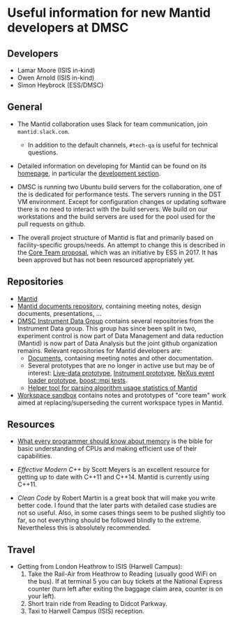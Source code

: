 # Useful information for new Mantid developers at DMSC

## Developers

- Lamar Moore (ISIS in-kind)
- Owen Arnold (ISIS in-kind)
- Simon Heybrock (ESS/DMSC)

## General

- The Mantid collaboration uses Slack for team communication, join `mantid.slack.com`.
  - In addition to the default channels, `#tech-qa` is useful for technical questions.

- Detailed information on developing for Mantid can be found on its [homepage](http://www.mantidproject.org/Main_Page), in particular the [development section](http://www.mantidproject.org/Category:Development).

- DMSC is running two Ubuntu build servers for the collaboration, one of the is dedicated for performance tests.
  The servers running in the DST VM environment.
  Except for configuration changes or updating software there is no need to interact with the build servers.
  We build on our workstations and the build servers are used for the pool used for the pull requests on github.

- The overall project structure of Mantid is flat and primarily based on facility-specific groups/needs.
  An attempt to change this is described in the [Core Team proposal](https://github.com/mantidproject/documents/blob/master/Project-Management/PMB/Mantid%20core%20team%20proposal.docx), which was an initiative by ESS in 2017.
  It has been approved but has not been resourced appropriately yet.

## Repositories

- [Mantid](https://github.com/mantidproject/mantid)
- [Mantid documents repository](https://github.com/mantidproject/documents), containing meeting notes, design documents, presentations, ...
- [DMSC Instrument Data Group](https://github.com/DMSC-Instrument-Data) contains several repositories from the Instrument Data group.
  This group has since been split in two, experiment control is now part of Data Management and data reduction (Mantid) is now part of Data Analysis but the joint github organization remains.
  Relevant repositories for Mantid developers are:
  - [Documents](https://github.com/DMSC-Instrument-Data/documents), containing meeting notes and other documentation.
  - Several prototypes that are no longer in active use but may be of interest: [Live-data prototype](https://github.com/DMSC-Instrument-Data/live-data-prototype), [Instrument prototype](https://github.com/DMSC-Instrument-Data/instrument-prototype), [NeXus event loader prototype](https://github.com/DMSC-Instrument-Data/nexus-sandbox), [boost::mpi tests](https://github.com/DMSC-Instrument-Data/boost-mpi-sandbox).
  - [Helper tool for parsing algorithm usage statistics of Mantid](https://github.com/DMSC-Instrument-Data/mantid-algorithm-usage)
- [Workspace sandbox](https://github.com/mantidproject/workspace-sandbox) contains notes and prototypes of "core team" work aimed at replacing/superseding the current workspace types in Mantid.

## Resources

- [What every programmer should know about memory](https://www.google.com/url?sa=t&rct=j&q=&esrc=s&source=web&cd=2&cad=rja&uact=8&ved=0ahUKEwjn2cX1jcPaAhUQKlAKHSIpAGUQFggyMAE&url=https%3A%2F%2Fpeople.freebsd.org%2F~lstewart%2Farticles%2Fcpumemory.pdf&usg=AOvVaw3VY2lnCBaI-B57Dric65cb) is the bible for basic understanding of CPUs and making efficient use of their capabilities.

- *Effective Modern C++* by Scott Meyers is an excellent resource for getting up to date with C++11 and C++14.
  Mantid is currently using C++11.

- *Clean Code* by Robert Martin is a great book that will make you write better code.
  I found that the later parts with detailed case studies are not so useful.
  Also, in some cases things seem to be pushed slightly too far, so not everything should be followed blindly to the extreme.
  Nevertheless this is absolutely recommended.

## Travel

- Getting from London Heathrow to ISIS (Harwell Campus):
  1. Take the Rail-Air from Heathrow to Reading (usually good WiFi on the bus).
     If at terminal 5 you can buy tickets at the National Express counter (turn left after exiting the baggage claim area, counter is on your left).
  2. Short train ride from Reading to Didcot Parkway.
  3. Taxi to Harwell Campus (ISIS) reception.
